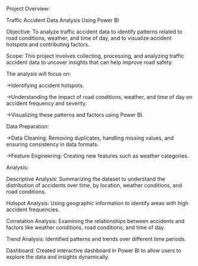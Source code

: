 Project Overview: 

Traffic Accident Data Analysis Using Power BI

Objective:
To analyze traffic accident data to identify patterns related to road conditions, weather, and time of day, and to visualize accident hotspots and contributing factors.

Scope:
This project involves collecting, processing, and analyzing traffic accident data to uncover insights that can help improve road safety. 

The analysis will focus on:

->Identifying accident hotspots.

->Understanding the impact of road conditions, weather, and time of day on accident frequency and severity.

->Visualizing these patterns and factors using Power BI.

Data Preparation:

->Data Cleaning: Removing duplicates, handling missing values, and ensuring consistency in data formats.

->Feature Engineering: Creating new features such as weather categories.

Analysis:

Descriptive Analysis: Summarizing the dataset to understand the distribution of accidents over time, by location, weather conditions, and road conditions.

Hotspot Analysis: Using geographic information to identify areas with high accident frequencies.

Correlation Analysis: Examining the relationships between accidents and factors like weather conditions, road conditions, and time of day.

Trend Analysis: Identified patterns and trends over different time periods.

Dashboard: Created interactive dashboard in Power BI to allow users to explore the data and insights dynamically.







